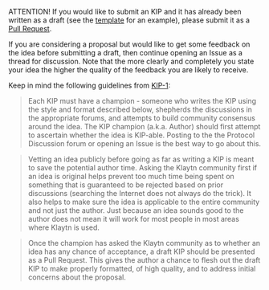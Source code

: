
ATTENTION! If you would like to submit an KIP and it has already been written as a draft (see the [template](https://github.com/klaytn/KIPs/blob/master/kip-template.md) for an example), please submit it as a [Pull Request](https://github.com/klaytn/kips/pulls).

If you are considering a proposal but would like to get some feedback on the idea before submitting a draft, then continue opening an Issue as a thread for discussion.  Note that the more clearly and completely you state your idea the higher the quality of the feedback you are likely to receive.

Keep in mind the following guidelines from [KIP-1](https://klaytn.github.io/kips/kip-1):

> Each KIP must have a champion - someone who writes the KIP using the style and format described below, shepherds the discussions in the appropriate forums, and attempts to build community consensus around the idea. The KIP champion (a.k.a. Author) should first attempt to ascertain whether the idea is KIP-able. Posting to the the Protocol Discussion forum or opening an Issue is the best way to go about this.

> Vetting an idea publicly before going as far as writing a KIP is meant to save the potential author time. Asking the Klaytn community first if an idea is original helps prevent too much time being spent on something that is guaranteed to be rejected based on prior discussions (searching the Internet does not always do the trick). It also helps to make sure the idea is applicable to the entire community and not just the author. Just because an idea sounds good to the author does not mean it will work for most people in most areas where Klaytn is used.

> Once the champion has asked the Klaytn community as to whether an idea has any chance of acceptance, a draft KIP should be presented as a Pull Request. This gives the author a chance to flesh out the draft KIP to make properly formatted, of high quality, and to address initial concerns about the proposal.
